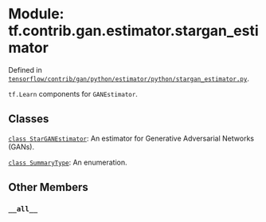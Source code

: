 <div itemscope itemtype="http://developers.google.com/ReferenceObject">
<meta itemprop="name" content="tf.contrib.gan.estimator.stargan_estimator" />
<meta itemprop="path" content="Stable" />
<meta itemprop="property" content="__all__"/>
</div>

# Module: tf.contrib.gan.estimator.stargan_estimator



Defined in [`tensorflow/contrib/gan/python/estimator/python/stargan_estimator.py`](/code/stable/tensorflow/contrib/gan/python/estimator/python/stargan_estimator.py).

`tf.Learn` components for `GANEstimator`.

## Classes

[`class StarGANEstimator`](../../../../tf/contrib/gan/estimator/StarGANEstimator.md): An estimator for Generative Adversarial Networks (GANs).

[`class SummaryType`](../../../../tf/contrib/gan/estimator/SummaryType.md): An enumeration.

## Other Members

<h3 id="__all__"><code>__all__</code></h3>

